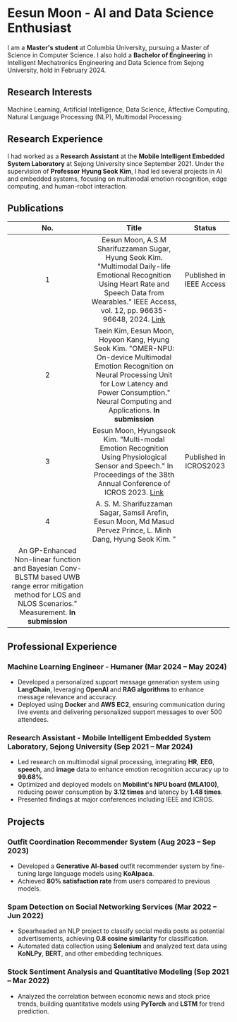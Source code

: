 # Eesun Moon - AI and Data Science Enthusiast

I am a **Master's student** at Columbia University, pursuing a Master of Science in Computer Science. I also hold a **Bachelor of Engineering** in Intelligent Mechatronics Engineering and Data Science from Sejong University, hold in February 2024.

## Research Interests
Machine Learning, Artificial Intelligence, Data Science, Affective Computing, Natural Language Processing (NLP), Multimodal Processing

## Research Experience
I had worked as a **Research Assistant** at the **Mobile Intelligent Embedded System Laboratory** at Sejong University since September 2021. Under the supervision of **Professor Hyung Seok Kim**, I had led several projects in AI and embedded systems, focusing on multimodal emotion recognition, edge computing, and human-robot interaction.

## Publications
| No. | Title | Status |
|:---:|:---:|:---:|
| 1 | Eesun Moon, A.S.M Sharifuzzaman Sugar, Hyung Seok Kim. "Multimodal Daily-life Emotional Recognition Using Heart Rate and Speech Data from Wearables." IEEE Access, vol. 12, pp. 96635-96648, 2024. [Link](https://doi.org/10.1109/ACCESS.2024.3427111) | Published in IEEE Access |
| 2 | Taein Kim, Eesun Moon, Hoyeon Kang, Hyung Seok Kim. "OMER-NPU: On-device Multimodal Emotion Recognition on Neural Processing Unit for Low Latency and Power Consumption." Neural Computing and Applications. **In submission** |
| 3 | Eesun Moon, Hyungseok Kim. "Multi-modal Emotion Recognition Using Physiological Sensor and Speech." In Proceedings of the 38th Annual Conference of ICROS 2023. [Link](https://www.dbpia.co.kr/journal/articleDetail?nodeId=NODE11480498#a) | Published in ICROS2023 |
| 4 | A. S. M. Sharifuzzaman Sagar, Samsil Arefin, Eesun Moon, Md Masud Pervez Prince, L. Minh Dang, Hyung Seok Kim. "
An GP-Enhanced Non-linear function and Bayesian Conv-BLSTM based UWB range error mitigation method for LOS and NLOS Scenarios." Measurement. **In submission** |


## Professional Experience

### Machine Learning Engineer - Humaner (Mar 2024 – May 2024)
- Developed a personalized support message generation system using **LangChain**, leveraging **OpenAI** and **RAG algorithms** to enhance message relevance and accuracy.
- Deployed using **Docker** and **AWS EC2**, ensuring communication during live events and delivering personalized support messages to over 500 attendees.

### Research Assistant - Mobile Intelligent Embedded System Laboratory, Sejong University (Sep 2021 – Mar 2024)
- Led research on multimodal signal processing, integrating **HR**, **EEG**, **speech**, and **image** data to enhance emotion recognition accuracy up to **99.68%**.
- Optimized and deployed models on **Mobilint's NPU board (MLA100)**, reducing power consumption by **3.12 times** and latency by **1.48 times**.
- Presented findings at major conferences including IEEE and ICROS.

## Projects

### Outfit Coordination Recommender System (Aug 2023 – Sep 2023)
- Developed a **Generative AI-based** outfit recommender system by fine-tuning large language models using **KoAlpaca**.
- Achieved **80% satisfaction rate** from users compared to previous models.

### Spam Detection on Social Networking Services (Mar 2022 – Jun 2022)
- Spearheaded an NLP project to classify social media posts as potential advertisements, achieving **0.8 cosine similarity** for classification.
- Automated data collection using **Selenium** and analyzed text data using **KoNLPy**, **BERT**, and other embedding techniques.

### Stock Sentiment Analysis and Quantitative Modeling (Sep 2021 – Mar 2022)
- Analyzed the correlation between economic news and stock price trends, building quantitative models using **PyTorch** and **LSTM** for trend prediction.

<!---
MoonEeSun/MoonEeSun is a ✨ special ✨ repository because its `README.md` (this file) appears on your GitHub profile.
You can click the Preview link to take a look at your changes.
--->


<!---
MoonEeSun/MoonEeSun is a ✨ special ✨ repository because its `README.md` (this file) appears on your GitHub profile.
You can click the Preview link to take a look at your changes.
--->
